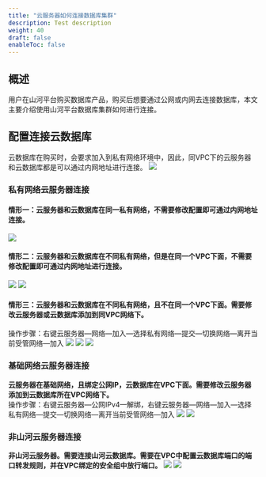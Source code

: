 ```yaml
---
title: "云服务器如何连接数据库集群"
description: Test description
weight: 40
draft: false
enableToc: false
---
```


## 概述

用户在山河平台购买数据库产品，购买后想要通过公网或内网去连接数据库，本文主要介绍使用山河平台数据库集群如何进行连接。

## 配置连接云数据库
云数据库在购买时，会要求加入到私有网络环境中，因此，同VPC下的云服务器和云数据库都是可以通过内网地址进行连接。
![](../../_images/instance_connect_cluster1.png)

### 私有网络云服务器连接
#### 情形一：云服务器和云数据库在同一私有网络，不需要修改配置即可通过内网地址连接。
![](../../_images/instance_connect_cluster2.png)

#### 情形二：云服务器和云数据库在不同私有网络，但是在同一个VPC下面，不需要修改配置即可通过内网地址进行连接。
![](../../_images/instance_connect_cluster3.png)
![](../../_images/instance_connect_cluster4.png)

#### 情形三：云服务器和云数据库在不同私有网络，且不在同一个VPC下面。需要修改云服务器或云数据库添加到同VPC网络下。  
操作步骤：右键云服务器—网络—加入—选择私有网络—提交—切换网络—离开当前受管网络—加入
![](../../_images/instance_connect_cluster5.png)
![](../../_images/instance_connect_cluster6.png)
![](../../_images/instance_connect_cluster7.png)

### 基础网络云服务器连接
**云服务器在基础网络，且绑定公网IP，云数据库在VPC下面。需要修改云服务器添加到云数据库所在VPC网络下。**  
操作步骤：右键云服务器—公网IPv4—解绑，右键云服务器—网络—加入—选择私有网络—提交—切换网络—离开当前受管网络—加入
![](../../_images/instance_connect_cluster8.png)
![](../../_images/instance_connect_cluster7.png)

### 非山河云服务器连接
**非山河云服务器。需要连接山河云数据库。需要在VPC中配置云数据库端口的端口转发规则，并在VPC绑定的安全组中放行端口。**
![](../../_images/instance_connect_cluster9.png)
![](../../_images/instance_connect_cluster10.png)